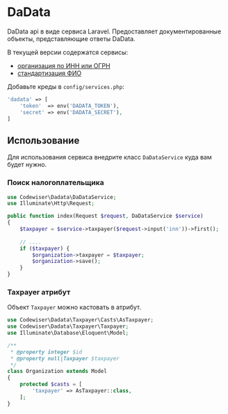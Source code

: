 # DaData

DaData api в виде сервиса Laravel. Предоставляет документированные объекты, 
представляющие ответы DaData.

В текущей версии содержатся сервисы:

* [организация по ИНН или ОГРН](https://dadata.ru/api/find-party/)
* [стандартизация ФИО](https://dadata.ru/api/clean/name/)

Добавьте креды в `config/services.php`:

```php
'dadata' => [
    'token'  => env('DADATA_TOKEN'),
    'secret' => env('DADATA_SECRET'),
]
```

## Использование

Для использования сервиса внедрите класс `DaDataService` куда вам будет нужно.

### Поиск налогоплательщика

```php
use Codewiser\Dadata\DaDataService;
use Illuminate\Http\Request;

public function index(Request $request, DaDataService $service)
{
    $taxpayer = $service->taxpayer($request->input('inn'))->first();
    
    // ....
    if ($taxpayer) {
        $organization->taxpayer = $taxpayer;
        $organization->save();
    }
}
```

### Taxpayer атрибут

Объект `Taxpayer` можно кастовать в атрибут.

```php
use Codewiser\Dadata\Taxpayer\Casts\AsTaxpayer;
use Codewiser\Dadata\Taxpayer\Taxpayer;
use Illuminate\Database\Eloquent\Model;

/**
 * @property integer $id
 * @property null|Taxpayer $taxpayer 
 */
class Organization extends Model
{
    protected $casts = [
        'taxpayer' => AsTaxpayer::class,    
    ];
}
```
